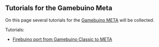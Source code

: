 ## Tutorials for the Gamebuino Meta

On this page several tutorials for the [Gamebuino META](https://gamebuino.com/) will be collected.

Tutorials:
- [Firebuino port from Gamebuino Classic to META](portFirebuino/portFirebuinoTutorial.md)
